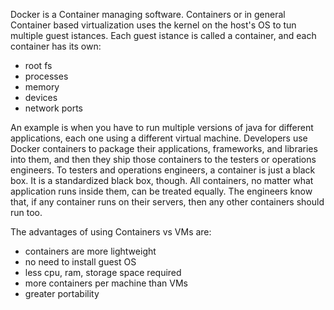 Docker is a Container managing software. Containers or in general Container based virtualization uses the kernel on the host's OS to tun multiple guest istances. Each guest istance is called a container, and each container has its own:
- root fs
- processes
- memory
- devices
- network ports

An example is when you have to run multiple versions of java for different applications, each one using a different virtual machine.
Developers use Docker containers to package their applications, frameworks, and
libraries into them, and then they ship those containers to the testers or operations
engineers. To testers and operations engineers, a container is just a black box. It is a standardized black box, though. All containers, no matter what application runs
inside them, can be treated equally. The engineers know that, if any container runs on their servers, then any other containers should run too.

The advantages of using Containers vs VMs are:
- containers are more lightweight
- no need to install guest OS
- less cpu, ram, storage space required
- more containers per machine than VMs
- greater portability
